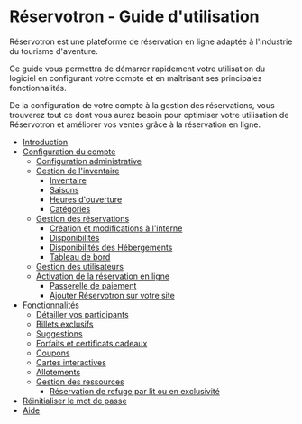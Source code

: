 Réservotron - Guide d'utilisation
=======

Réservotron est une plateforme de réservation en ligne adaptée à l'industrie du tourisme d'aventure. 

Ce guide vous permettra de démarrer rapidement votre utilisation du logiciel en configurant votre compte et en maîtrisant ses principales fonctionnalités. 

De la configuration de votre compte à la gestion des réservations, vous trouverez tout ce dont vous aurez besoin pour optimiser votre utilisation de Réservotron et améliorer vos ventes grâce à la réservation en ligne. 

* [Introduction](README.md)
* [Configuration du compte](configuration_du_compte.md)
   * [Configuration administrative](configuration_administrative.md)
   * [Gestion de l'inventaire](gestion_inventaire.md)
       * [Inventaire](inventaire.md)
       * [Saisons](saisons.md)
       * [Heures d'ouverture](heures_douverture.md)
       * [Catégories](cat.md)
   * [Gestion des réservations](gestion_des_reservations.md)
       * [Création et modifications à l'interne](creation_et_modifications_a_linterne.md)
       * [Disponibilités](disponibilites.md)
       * [Disponibilités des Hébergements](disponibilites_des_hebergements.md)
       * [Tableau de bord](tableau_de_bord.md)
   * [Gestion des utilisateurs](gestion_des_utilisateurs.md)
   * [Activation de la réservation en ligne](activation_de_la_reservation_en_ligne.md)
       * [Passerelle de paiement](configuration_de_la_passerelle_de_paiement.md)
       * [Ajouter Réservotron sur votre site](ajoutez_reservotron_sur_votre_site.md)
* [Fonctionnalités](fonctionnalites.md)
   * [Détailler vos participants](detailler_vos_participants.md)
   * [Billets exclusifs](billets_exclusifs.md)
   * [Suggestions](suggestions.md)
   * [Forfaits et certificats cadeaux](forfaits_et_certificats_cadeaux.md)
   * [Coupons](coupons.md)
   * [Cartes interactives](cartes_interactives.md)
   * [Allotements](allotements.md)
   * [Gestion des ressources](assignation_de_ressources.md)
       * [Réservation de refuge par lit ou en exclusivité](reservation_de_refuge_par_lit_ou_en_exclusivite.md)
* [Réinitialiser le mot de passe](reinitialiser_le_mot_de_passe.md)
* [Aide](aide.md)